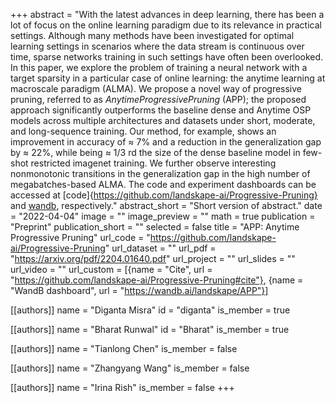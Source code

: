 +++
abstract = "With the latest advances in deep learning, there has been a lot of focus on the online learning paradigm due to its relevance in
practical settings. Although many methods have been investigated for optimal learning settings in scenarios where the data stream is continuous over time, sparse networks training in such settings have often been overlooked. In this paper, we explore the problem of training a neural network with a target sparsity in a particular case of online learning: the anytime learning at macroscale paradigm (ALMA). We propose a novel way of progressive pruning, referred to as ${Anytime Progressive Pruning}$ (APP); the proposed approach significantly outperforms the baseline dense and Anytime OSP models across multiple architectures and datasets under short, moderate, and long-sequence training. Our method, for example, shows an improvement in accuracy of $\approx$ 7% and a reduction in the generalization gap by $\approx$ 22%, while being $\approx$ 1/3 rd the size of the dense baseline model in few-shot restricted imagenet training. We further observe interesting nonmonotonic transitions in the generalization gap in the high number of megabatches-based ALMA. The code and experiment dashboards can be accessed at [code]{https://github.com/landskape-ai/Progressive-Pruning} and [wandb](https://wandb.ai/landskape/APP), respectively."
abstract_short = "Short version of abstract."
date = "2022-04-04"
image = ""
image_preview = ""
math = true
publication = "Preprint"
publication_short = ""
selected = false
title = "APP: Anytime Progressive Pruning"
url_code = "https://github.com/landskape-ai/Progressive-Pruning"
url_dataset = ""
url_pdf = "https://arxiv.org/pdf/2204.01640.pdf"
url_project = ""
url_slides = ""
url_video = ""
url_custom = [{name = "Cite", url = "https://github.com/landskape-ai/Progressive-Pruning#cite"}, {name = "WandB dashboard", url = "https://wandb.ai/landskape/APP"}]

[[authors]]
    name = "Diganta Misra"
    id = "diganta"
    is_member = true

[[authors]]
    name = "Bharat Runwal"
    id = "Bharat"
    is_member = true

[[authors]]
    name = "Tianlong Chen"
    is_member = false

[[authors]]
    name = "Zhangyang Wang"
    is_member = false

[[authors]]
    name = "Irina Rish"
    is_member = false
+++
